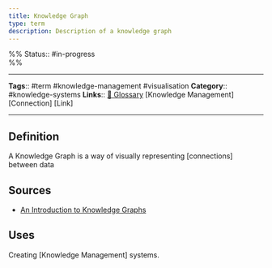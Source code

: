 ```yaml
---
title: Knowledge Graph
type: term
description: Description of a knowledge graph
---
```

%%
Status:: #in-progress  
%%

---
**Tags**:: #term #knowledge-management #visualisation
**Category**:: #knowledge-systems 
**Links**:: [📇 Glossary](-glossary.md) [Knowledge Management] [Connection] [Link]

---

## Definition
A Knowledge Graph is a way of visually representing [connections] between data

## Sources
- [An Introduction to Knowledge Graphs](https://ai.stanford.edu/blog/introduction-to-knowledge-graphs/)

## Uses
Creating [Knowledge Management] systems.